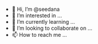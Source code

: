 - 👋 Hi, I’m @seedana
- 👀 I’m interested in ...
- 🌱 I’m currently learning ...
- 💞️ I’m looking to collaborate on ...
- 📫 How to reach me ...

<!---
seedana/seedana is a ✨ special ✨ repository because its `README.md` (this file) appears on your GitHub profile.
You can click the Preview link to take a look at your changes.
--->
